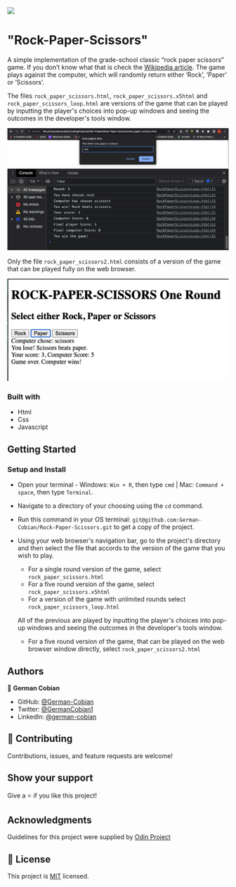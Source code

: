 ![](https://img.shields.io/badge/Microverse-blueviolet)

# "Rock-Paper-Scissors"

A simple implementation of the grade-school classic “rock paper scissors” game. If you don’t know what that is check the [Wikipedia article](https://en.wikipedia.org/wiki/Rock%E2%80%93paper%E2%80%93scissors). The game plays against the computer, which will randomly return either ‘Rock’, ‘Paper’ or ‘Scissors’.

The files `rock_paper_scissors.html`, `rock_paper_scissors.x5html` and `rock_paper_scissors_loop.html` are versions of the game that can be played by inputting the player's choices into pop-up windows and seeing the outcomes in the developer's tools window.

![Pop-up window](/assets/Pop-up-window.png?raw=true "Pop-up window")
![Developer's tools window](/assets/Developers-tools.png?raw=true "Developer's tools window")

Only the file `rock_paper_scissors2.html` consists of a version of the game that can be played fully on the web browser.

![Browser-window-display](/assets/Browser-window-display.png?raw=true "Browser-window-display")

### Built with

* Html
* Css
* Javascript

## Getting Started

### Setup and Install

* Open your terminal - Windows: `Win + R`, then type `cmd` | Mac: `Command + space`, then type `Terminal`.
* Navigate to a directory of your choosing using the `cd` command.
* Run this command in your OS terminal: `git@github.com:German-Cobian/Rock-Paper-Scissors.git` to get a copy of the project.
* Using your web browser's navigation bar, go to the project's directory and then select the file that accords to the version of the game that you wish to play.
  * For a single round version of the game, select `rock_paper_scissors.html`
  * For a five round version of the game, select `rock_paper_scissors.x5html`
  * For a version of the game with unlimited rounds select `rock_paper_scissors_loop.html`
  
  All of the previous are played by inputting the player's choices into pop-up windows and seeing the outcomes in the developer's tools window. 
  
  * For a five round version of the game, that can be played on the web browser window directly, select `rock_paper_scissors2.html`

## Authors

👤 **German Cobian**

* GitHub: [@German-Cobian](https://github.com/German-Cobian)
* Twitter: [@GermanCobian1](https://twitter.com/GermanCobian1)
* LinkedIn: [@german-cobian](https://www.linkedin.com/in/german-cobian/)


## 🤝 Contributing

Contributions, issues, and feature requests are welcome!


## Show your support

Give a ⭐️ if you like this project!


## Acknowledgments

Guidelines for this project were supplied by [Odin Project](https://www.theodinproject.com/lessons/foundations-rock-paper-scissors)


## 📝 License

This project is [MIT](https://github.com/German-Cobian/Rock-Paper-Scissors/blob/master/LICENSE) licensed.